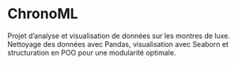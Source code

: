 # ChronoML
Projet d’analyse et visualisation de données sur les montres de luxe. Nettoyage des données avec Pandas, visualisation avec Seaborn et structuration en POO pour une modularité optimale.
